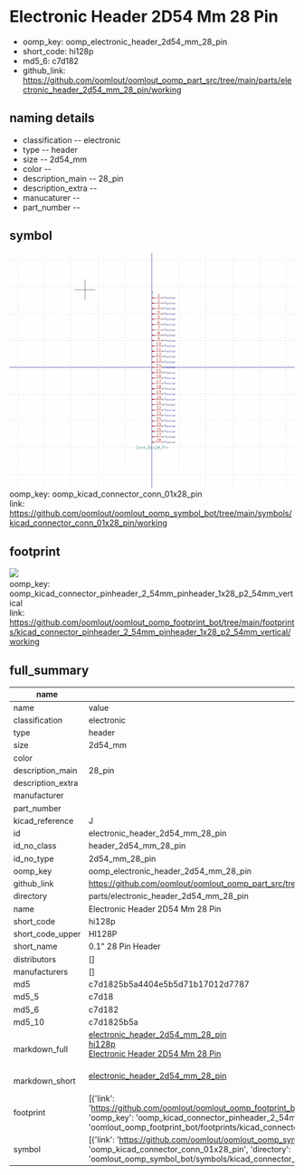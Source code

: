 # Electronic Header 2D54 Mm 28 Pin

  
* oomp_key: oomp_electronic_header_2d54_mm_28_pin 
* short_code: hi128p
* md5_6: c7d182  
* github_link: https://github.com/oomlout/oomlout_oomp_part_src/tree/main/parts/electronic_header_2d54_mm_28_pin/working  
## naming details
* classification -- electronic
* type -- header
* size -- 2d54_mm
* color -- 
* description_main -- 28_pin
* description_extra -- 
* manucaturer -- 
* part_number -- 



## symbol

![](symbol/0/working/working_600.png)  
oomp_key: oomp_kicad_connector_conn_01x28_pin  
link: https://github.com/oomlout/oomlout_oomp_symbol_bot/tree/main/symbols/kicad_connector_conn_01x28_pin/working  

## footprint

![](footprint/0/working/working_600.png)  
oomp_key: oomp_kicad_connector_pinheader_2_54mm_pinheader_1x28_p2_54mm_vertical  
link: https://github.com/oomlout/oomlout_oomp_footprint_bot/tree/main/footprints/kicad_connector_pinheader_2_54mm_pinheader_1x28_p2_54mm_vertical/working  

## full_summary
| name | value | 
| --- | --- | 
| name | value | 
| classification | electronic | 
| type | header | 
| size | 2d54_mm | 
| color |  | 
| description_main | 28_pin | 
| description_extra |  | 
| manufacturer |  | 
| part_number |  | 
| kicad_reference | J | 
| id | electronic_header_2d54_mm_28_pin | 
| id_no_class | header_2d54_mm_28_pin | 
| id_no_type | 2d54_mm_28_pin | 
| oomp_key | oomp_electronic_header_2d54_mm_28_pin | 
| github_link | https://github.com/oomlout/oomlout_oomp_part_src/tree/main/parts/electronic_header_2d54_mm_28_pin/working | 
| directory | parts/electronic_header_2d54_mm_28_pin | 
| name | Electronic Header 2D54 Mm 28 Pin | 
| short_code | hi128p | 
| short_code_upper | HI128P | 
| short_name | 0.1" 28 Pin Header | 
| distributors | [] | 
| manufacturers | [] | 
| md5 | c7d1825b5a4404e5b5d71b17012d7787 | 
| md5_5 | c7d18 | 
| md5_6 | c7d182 | 
| md5_10 | c7d1825b5a | 
| markdown_full | [electronic_header_2d54_mm_28_pin](https://github.com/oomlout/oomlout_oomp_part_src/tree/main/parts/electronic_header_2d54_mm_28_pin/working)<br>[hi128p](https://github.com/oomlout/oomlout_oomp_part_src/tree/main/parts/electronic_header_2d54_mm_28_pin/working)<br>[Electronic Header 2D54 Mm 28 Pin](https://github.com/oomlout/oomlout_oomp_part_src/tree/main/parts/electronic_header_2d54_mm_28_pin/working)<br><br> | 
| markdown_short | [electronic_header_2d54_mm_28_pin](https://github.com/oomlout/oomlout_oomp_part_src/tree/main/parts/electronic_header_2d54_mm_28_pin/working)<br><br> | 
| footprint | [{'link': 'https://github.com/oomlout/oomlout_oomp_footprint_bot/tree/main/foootprntss/kicad_connector_pinheader_2_54mm_pinheader_1x28_p2_54mm_vertical', 'oomp_key': 'oomp_kicad_connector_pinheader_2_54mm_pinheader_1x28_p2_54mm_vertical', 'directory': 'oomlout_oomp_footprint_bot/footprints/kicad_connector_pinheader_2_54mm_pinheader_1x28_p2_54mm_vertical//working/working.kicad_mod'}] | 
| symbol | [{'link': 'https://github.com/oomlout/oomlout_oomp_symbol_bot/tree/main/symbols/kicad_connector_conn_01x28_pin', 'oomp_key': 'oomp_kicad_connector_conn_01x28_pin', 'directory': 'oomlout_oomp_symbol_bot/symbols/kicad_connector_conn_01x28_pin//working/working.kicad_sym'}] | 
